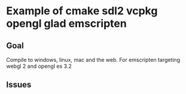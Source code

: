 # Example of cmake sdl2 vcpkg opengl glad emscripten

## Goal
Compile to windows, linux, mac and the web.
For emscripten targeting webgl 2 and opengl es 3.2


## Issues
